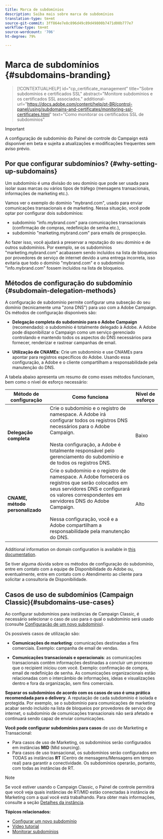 ```yaml
---
title: Marca de subdomínios
description: Saiba mais sobre marca de subdomínios
translation-type: tm+mt
source-git-commit: 3ff864e7e8c896d49c89d49800b7471d00b777e7
workflow-type: tm+mt
source-wordcount: '706'
ht-degree: 79%

---
```



# Marca de subdomínios {#subdomains-branding}

>[!CONTEXTUALHELP]
>id="cp_certificate_management"
>title="Sobre subdomínios e certificados SSL"
>abstract="Monitore subdomínios e os certificados SSL associados."
>additional-url="https://docs.adobe.com/content/help/pt-BR/control-panel/using/subdomains-and-certificates/monitoring-ssl-certificates.html" text="Como monitorar os certificados SSL de subdomínios"

>[!IMPORTANT]
>
>A configuração de subdomínio do Painel de controle do Campaign está disponível em beta e sujeita a atualizações e modificações frequentes sem aviso prévio.

## Por que configurar subdomínios? {#why-setting-up-subdomains}

Um subdomínio é uma divisão do seu domínio que pode ser usada para isolar suas marcas ou vários tipos de tráfego (mensagens transacionais, informações de marketing etc.).

Vamos ver o exemplo do domínio &quot;mybrand.com&quot;, usado para enviar comunicações transacionais e de marketing. Nessa situação, você pode optar por configurar dois subdomínios:

* subdomínio &quot;info.mybrand.com&quot; para comunicações transacionais (confirmação de compras, redefinição de senha etc.),
* subdomínio &quot;marketing.mybrand.com&quot; para emails de prospecção.

Ao fazer isso, você ajudará a preservar a reputação do seu domínio e de outros subdomínios. Por exemplo, se os subdomínios &quot;marketing.mybrand.com&quot; acabassem sendo incluídos na lista de bloqueios por provedores de serviço de internet devido a uma entrega incorreta, isso evitaria que todo o domínio &quot;mybrand.com&quot; e o subdomínio &quot;info.mybrand.com&quot; fossem incluídos na lista de bloqueios.

## Métodos de configuração do subdomínio {#subdomain-delegation-methods}

A configuração de subdomínio permite configurar uma subseção do seu domínio (tecnicamente uma &quot;zona DNS&quot;) para uso com a Adobe Campaign. Os métodos de configuração disponíveis são:

* **Delegação completa do subdomínio para o Adobe Campaign** (recomendado): o subdomínio é totalmente delegado à Adobe. A Adobe pode disponibilizar o Campaign como um serviço gerenciado controlando e mantendo todos os aspectos do DNS necessários para fornecer, renderizar e rastrear campanhas de email.

* **Utilização de CNAMEs**: Crie um subdomínio e use CNAMEs para apontar para registros específicos do Adobe. Usando essa configuração, a Adobe e o cliente compartilham a responsabilidade pela manutenção do DNS.

A tabela abaixo apresenta um resumo de como esses métodos funcionam, bem como o nível de esforço necessário:

| Método de configuração | Como funciona | Nível de esforço |
|---|---|---|
| **Delegação completa** | Crie o subdomínio e o registro de namespace. A Adobe irá configurar todos os registros DNS necessários para o Adobe Campaign.<br/><br/>Nesta configuração, a Adobe é totalmente responsável pelo gerenciamento do subdomínio e de todos os registros DNS. | Baixo |
| **CNAME, método personalizado** | Crie o subdomínio e o registro de namespace. A Adobe fornecerá os registros que serão colocados em seus servidores DNS e configurará os valores correspondentes em servidores DNS do Adobe Campaign.<br/><br/>Nessa configuração, você e a Adobe compartilham a responsabilidade pela manutenção do DNS. | Alto |

Additional information on domain configuration is available in [this documentation](https://helpx.adobe.com/br/campaign/kb/domain-name-delegation.html).

Se tiver alguma dúvida sobre os métodos de configuração do subdomínio, entre em contato com a equipe de Disponibilidade do Adobe ou, eventualmente, entre em contato com o Atendimento ao cliente para solicitar a consultoria de Disponibilidade.

## Casos de uso de subdomínios (Campaign Classic){#subdomains-use-cases}

Ao configurar subdomínios para instâncias de Campaign Classic, é necessário selecionar o caso de uso para o qual o subdomínio será usado (consulte [Configuração de um novo subdomínio](../../subdomains-certificates/using/setting-up-new-subdomain.md)).

Os possíveis casos de utilização são:

* **Comunicações de marketing**: comunicações destinadas a fins comerciais. Exemplo: campanha de email de vendas.

* **Comunicações transacionais e operacionais**: as comunicações transacionais contêm informações destinadas a concluir um processo que o recipient iniciou com você. Exemplo: confirmação de compra, email de redefinição de senha. As comunicações organizacionais estão relacionadas com o intercâmbio de informações, ideias e visualizações dentro e fora da organização, sem fins comerciais.

**Separar os subdomínios de acordo com os casos de uso é uma prática recomendada para o delivery**. A reputação de cada subdomínio é isolada e protegida. Por exemplo, se o subdomínio para comunicações de marketing acabar sendo incluído na lista de bloqueios por provedores de serviço de internet, o subdomínio de comunicações transacionais não será afetado e continuará sendo capaz de enviar comunicações.

**Você pode configurar subdomínios para casos** de uso de Marketing e Transacional:

* Para casos de uso de Marketing, os subdomínios serão configurados em instâncias **MID** (Mid sourcing).
* Para casos de uso transacional, os subdomínios serão configurados em TODAS as instâncias **RT** (Centro de mensagens/Mensagens em tempo real) para garantir a conectividade. Os subdomínios operarão, portanto, com todas as instâncias de RT.

>[!NOTE]
>
>Se você estiver usando o Campaign Classic, o Painel de controle permitirá que você veja quais instâncias de RT/MID estão conectadas à instância de Marketing com a qual você está trabalhando. Para obter mais informações, consulte a seção [Detalhes da instância](../../instances-settings/using/instance-details.md).

**Tópicos relacionados:**

* [Configurar um novo subdomínio](../../subdomains-certificates/using/setting-up-new-subdomain.md)
* [Vídeo tutorial](https://docs.adobe.com/content/help/en/campaign-learn/campaign-standard-tutorials/administrating/control-panel/subdomain-delegation.html)
* [Monitorar subdomínios](../../subdomains-certificates/using/monitoring-subdomains.md)
